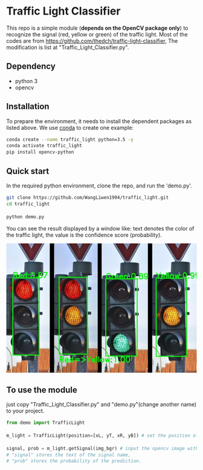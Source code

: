 # Traffic Light Classifier
This repo is a simple module (**depends on the OpenCV package only**) to recognize the signal (red, yellow or green) of the traffic light. Most of the codes are from https://github.com/thedch/traffic-light-classifier, The modification is list at "Traffic_Light_Classifier.py".

## Dependency
- python 3
- opencv

## Installation
To prepare the environment, it needs to install the dependent packages as listed above. We use [conda](https://docs.conda.io/en/latest/miniconda.html) to create one example:
```bash
conda create --name traffic_light python=3.5 -y
conda activate traffic_light
pip install opencv-python
```
## Quick start
In the required python environment, clone the repo, and run the 'demo.py'.
```bash
git clone https://github.com/WangLiwen1994/traffic_light.git
cd traffic_light

python demo.py
```
You can see the result displayed by a window like: text denotes the color of the traffic light, the value is the confidence score (probability).

![Result](result.jpg)


## To use the module
just copy "Traffic_Light_Classifier.py" and "demo.py"(change another name) to your project.
```python
from demo import TrafficLight

m_light = TrafficLight(position=[xL, yT, xR, yB]) # set the position of the traffic light

signal, prob = m_light.getSignal(img_bgr) # input the opencv image with the format of "BGR"
# "signal" stores the text of the signal name,
# "prob" stores the probability of the prediction. 



```